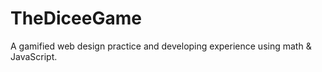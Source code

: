 # TheDiceeGame
A gamified web design practice and developing experience using math &amp; JavaScript.
